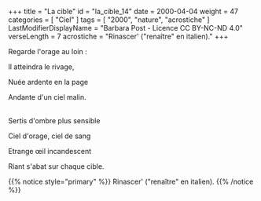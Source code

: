 +++
title = "La cible"
id = "la_cible_14"
date = 2000-04-04
weight = 47
categories = [ "Ciel" ]
tags = [ "2000", "nature", "acrostiche" ]
LastModifierDisplayName = "Barbara Post - Licence CC BY-NC-ND 4.0"
verseLength = 7
acrostiche = "Rinascer' (\"renaître\" en italien)."
+++

Regarde l'orage au loin :

Il atteindra le rivage,

Nuée ardente en la page

Andante d'un ciel malin.

 \
Sertis d'ombre plus sensible

Ciel d'orage, ciel de sang

Etrange œil incandescent

Riant s'abat sur chaque cible.

<!-- FM:Snippet:Start data:{"id":"_simpleNotice","fields":[{"name":"content","value":"Rinascer' (\"renaître\" en italien)."}]} -->
{{% notice style="primary" %}}
Rinascer' ("renaître" en italien).
{{% /notice %}}
<!-- FM:Snippet:End -->